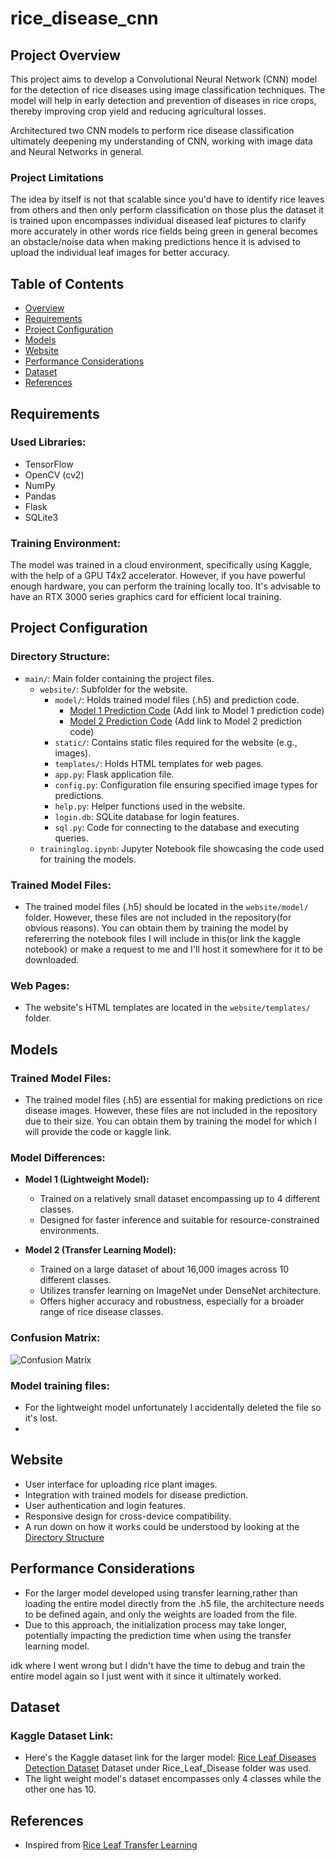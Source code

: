 # rice_disease_cnn

## Project Overview
This project aims to develop a Convolutional Neural Network (CNN) model for the detection of rice diseases using image classification techniques. The model will help in early detection and prevention of diseases in rice crops, thereby improving crop yield and reducing agricultural losses.

Architectured two CNN models to perform rice disease classification ultimately deepening my understanding of CNN, working with image data and Neural Networks in general.

### Project Limitations
The idea by itself is not that scalable since you'd have to identify rice leaves from others and then only perform classification on those plus the dataset it is trained upon encompasses individual diseased leaf pictures to clarify more accurately in other words rice fields being green in general becomes an obstacle/noise data when making predictions hence it is advised to upload the individual leaf images for better accuracy.

## Table of Contents

- [Overview](#project-overview)
- [Requirements](#Requirements)
- [Project Configuration](#project-configuration)
- [Models](#models)
- [Website](#website)
- [Performance Considerations](#performance-considerations)
- [Dataset](#dataset)
- [References](#references)

## Requirements
### Used Libraries:
- TensorFlow
- OpenCV (cv2)
- NumPy
- Pandas
- Flask
- SQLite3

### Training Environment:
The model was trained in a cloud environment, specifically using Kaggle, with the help of a GPU T4x2 accelerator. However, if you have powerful enough hardware, you can perform the training locally too. It's advisable to have an RTX 3000 series graphics card for efficient local training.

## Project Configuration

### Directory Structure:
- `main/`: Main folder containing the project files.
  - `website/`: Subfolder for the website.
    - `model/`: Holds trained model files (.h5) and prediction code.
      - [Model 1 Prediction Code](website/model/model1_prediction.py) (Add link to Model 1 prediction code)
      - [Model 2 Prediction Code](website/model/model2_prediction.py) (Add link to Model 2 prediction code)
    - `static/`: Contains static files required for the website (e.g., images).
    - `templates/`: Holds HTML templates for web pages.
    - `app.py`: Flask application file.
    - `config.py`: Configuration file ensuring specified image types for predictions.
    - `help.py`: Helper functions used in the website.
    - `login.db`: SQLite database for login features.
    - `sql.py`: Code for connecting to the database and executing queries.
  - `traininglog.ipynb`: Jupyter Notebook file showcasing the code used for training the models.

### Trained Model Files:
- The trained model files (.h5) should be located in the `website/model/` folder. However, these files are not included in the repository(for obvious reasons). You can obtain them by training the model by refererring the notebook files I will include in this(or link the kaggle notebook) or make a request to me and I'll host it somewhere for it to be downloaded.

### Web Pages:
- The website's HTML templates are located in the `website/templates/` folder.


## Models

### Trained Model Files:
- The trained model files (.h5) are essential for making predictions on rice disease images. However, these files are not included in the repository due to their size. You can obtain them by training the model for which I will provide the code or kaggle link.

### Model Differences:
- **Model 1 (Lightweight Model):**
  - Trained on a relatively small dataset encompassing up to 4 different classes.
  - Designed for faster inference and suitable for resource-constrained environments.

- **Model 2 (Transfer Learning Model):**
  - Trained on a large dataset of about 16,000 images across 10 different classes.
  - Utilizes transfer learning on ImageNet under DenseNet architecture.
  - Offers higher accuracy and robustness, especially for a broader range of rice disease classes.

### Confusion Matrix:
![Confusion Matrix](link-to-confusion-matrix-image)

### Model training files:
- For the lightweight model unfortunately I accidentally deleted the file so it's lost.
- 

## Website

- User interface for uploading rice plant images.
- Integration with trained models for disease prediction.
- User authentication and login features.
- Responsive design for cross-device compatibility.
- A run down on how it works could be understood by looking at the [Directory Structure](#directory-structure)

## Performance Considerations

- For the larger model developed using transfer learning,rather than loading the entire model directly from the .h5 file, the architecture needs to be defined again, and only the weights are loaded from the file.
- Due to this approach, the initialization process may take longer, potentially impacting the prediction time when using the transfer learning model.

idk where I went wrong but I didn't have the time to debug and train the entire model again so I just went with it since it ultimately worked.

## Dataset

### Kaggle Dataset Link:
- Here's the Kaggle dataset link for the larger model: [Rice Leaf Diseases Detection Dataset](https://www.kaggle.com/datasets/loki4514/rice-leaf-diseases-detection?select=Rice_Leaf_Diease) Dataset under Rice_Leaf_Disease folder was used.
- The light weight model's dataset encompasses only 4 classes while the other one has 10.
  
## References

- Inspired from [Rice Leaf Transfer Learning](https://www.kaggle.com/code/loki4514/rice-leaf-transfer-learning-99-accuracy)
